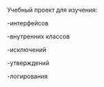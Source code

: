 Учебный проект для изучения:

-интерфейсов

-внутренних классов

-исключений

-утверждений

-логирования
